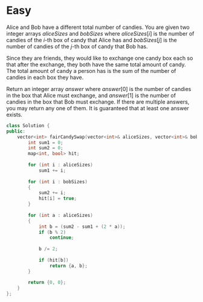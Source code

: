 # Easy

Alice and Bob have a different total number of candies. You are given two integer arrays $aliceSizes$ and $bobSizes$ where $aliceSizes[i]$ is the number of candies of the $i$-th box of candy that Alice has and $bobSizes[j]$ is the number of candies of the $j$-th box of candy that Bob has.

Since they are friends, they would like to exchange one candy box each so that after the exchange, they both have the same total amount of candy. The total amount of candy a person has is the sum of the number of candies in each box they have.

Return an integer array $answer$ where $answer[0]$ is the number of candies in the box that Alice must exchange, and $answer[1]$ is the number of candies in the box that Bob must exchange. If there are multiple answers, you may return any one of them. It is guaranteed that at least one answer exists.

```cpp
class Solution {
public:
    vector<int> fairCandySwap(vector<int>& aliceSizes, vector<int>& bobSizes) {
        int sum1 = 0;
        int sum2 = 0;
        map<int, bool> hit;
        
        for (int i : aliceSizes)
            sum1 += i;
        
        for (int i : bobSizes)
        {
            sum2 += i;
            hit[i] = true;
        }
        
        for (int a : aliceSizes)
        {
            int b = (sum2 - sum1 + (2 * a));
            if (b % 2)
                continue;
            
            b /= 2;
            
            if (hit[b])
                return {a, b};
        }
        
        return {0, 0};
    }
};
```
